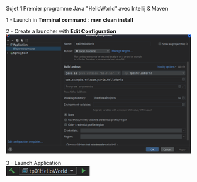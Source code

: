 Sujet 1  Premier programme Java "HelloWorld" avec Intellij & Maven

1 - Launch in **Terminal command** : **mvn clean install**  

2 - Create a launcher with **Edit Configuration**  
![img_1.png](img_1.png)

3 - Launch Application   
![img.png](img.png)